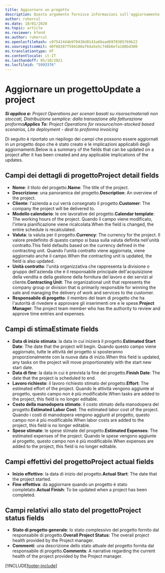 ```yaml
---
title: Aggiornare un progetto
description: Questo argomento fornisce informazioni sull'aggiornamento di progetti in Project Operations.
author: ruhercul
ms.date: 10/01/2020
ms.topic: article
ms.reviewer: kfend
ms.author: ruhercul
ms.openlocfilehash: c07542444b970430d8143a60aad6970305769b22
ms.sourcegitcommit: 40f68387f594180af64a5e5c748b6efa188bd300
ms.translationtype: HT
ms.contentlocale: it-IT
ms.lasthandoff: 05/10/2021
ms.locfileid: "5993376"
---
```

# <a name="update-a-project"></a><span data-ttu-id="6d951-103">Aggiornare un progetto</span><span class="sxs-lookup"><span data-stu-id="6d951-103">Update a project</span></span>

<span data-ttu-id="6d951-104">_**Si applica a:** Project Operations per scenari basati su risorse/materiali non stoccati, Distribuzione semplice: dalla transazione alla fatturazione proforma_</span><span class="sxs-lookup"><span data-stu-id="6d951-104">_**Applies To:** Project Operations for resource/non-stocked based scenarios, Lite deployment - deal to proforma invoicing_</span></span>

<span data-ttu-id="6d951-105">Di seguito è riportato un riepilogo dei campi che possono essere aggiornati in un progetto dopo che è stato creato e le implicazioni applicabili degli aggiornamenti.</span><span class="sxs-lookup"><span data-stu-id="6d951-105">Below is a summary of the fields that can be updated on a project after it has been created and any applicable implications of the updates.</span></span>

## <a name="project-detail-fields"></a><span data-ttu-id="6d951-106">Campi dei dettagli di progetto</span><span class="sxs-lookup"><span data-stu-id="6d951-106">Project detail fields</span></span>

- <span data-ttu-id="6d951-107">**Nome**: il titolo del progetto.</span><span class="sxs-lookup"><span data-stu-id="6d951-107">**Name**: The title of the project.</span></span>
- <span data-ttu-id="6d951-108">**Descrizione**: una panoramica del progetto.</span><span class="sxs-lookup"><span data-stu-id="6d951-108">**Description**: An overview of the project.</span></span>
- <span data-ttu-id="6d951-109">**Cliente**: l'azienda a cui verrà consegnato il progetto.</span><span class="sxs-lookup"><span data-stu-id="6d951-109">**Customer**: The company the project will be delivered to.</span></span>
- <span data-ttu-id="6d951-110">**Modello calendario**: le ore lavorative del progetto.</span><span class="sxs-lookup"><span data-stu-id="6d951-110">**Calendar template**: The working hours of the project.</span></span> <span data-ttu-id="6d951-111">Quando il campo viene modificato, l'intera pianificazione viene ricalcolata.</span><span class="sxs-lookup"><span data-stu-id="6d951-111">When the field is changed, the entire schedule is recalculated.</span></span>
- <span data-ttu-id="6d951-112">**Valuta**: la valuta per il progetto.</span><span class="sxs-lookup"><span data-stu-id="6d951-112">**Currency**: The currency for the project.</span></span> <span data-ttu-id="6d951-113">Il valore predefinito di questo campo si basa sulla valuta definita nell'unità contratto.</span><span class="sxs-lookup"><span data-stu-id="6d951-113">This field defaults based on the currency defined in the contracting unit.</span></span> <span data-ttu-id="6d951-114">Quando l'unità contratto viene aggiornata, viene aggiornato anche il campo.</span><span class="sxs-lookup"><span data-stu-id="6d951-114">When the contracting unit is updated, the field is also updated.</span></span>
- <span data-ttu-id="6d951-115">**Unità contratto**: l'unità organizzativa che rappresenta la divisione o gruppo dell'azienda che è il responsabile principale dell'acquisizione della vendita e della gestione della fornitura del lavoro e dei servizi al cliente.</span><span class="sxs-lookup"><span data-stu-id="6d951-115">**Contracting Unit**: The organizational unit that represents the company group or division that is primarily responsible for winning the sale and managing the delivery of work and services to the customer.</span></span> 
- <span data-ttu-id="6d951-116">**Responsabile di progetto**: il membro del team di progetto che ha l'autorità di rivedere e approvare gli inserimenti ore e le spese.</span><span class="sxs-lookup"><span data-stu-id="6d951-116">**Project Manager**: The project team member who has the authority to review and approve time entries and expenses.</span></span>

## <a name="estimate-fields"></a><span data-ttu-id="6d951-117">Campi di stima</span><span class="sxs-lookup"><span data-stu-id="6d951-117">Estimate fields</span></span>

- <span data-ttu-id="6d951-118">**Data di inizio stimata**: la data in cui inizierà il progetto.</span><span class="sxs-lookup"><span data-stu-id="6d951-118">**Estimated Start Date**: The date that the project will begin.</span></span> <span data-ttu-id="6d951-119">Quando questo campo viene aggiornato, tutte le attività del progetto si sposteranno proporzionalmente con la nuova data di inizio.</span><span class="sxs-lookup"><span data-stu-id="6d951-119">When this field is updated, any tasks on the project will move proportionately with the start new start date.</span></span>
- <span data-ttu-id="6d951-120">**Data di fine**: la data in cui è prevista la fine del progetto.</span><span class="sxs-lookup"><span data-stu-id="6d951-120">**Finish Date**: The date that the project is scheduled to end.</span></span>
- <span data-ttu-id="6d951-121">**Lavoro richiesto**: il lavoro richiesto stimato del progetto.</span><span class="sxs-lookup"><span data-stu-id="6d951-121">**Effort**: The estimated effort of the project.</span></span> <span data-ttu-id="6d951-122">Quando le attività vengono aggiunte al progetto, questo campo non è più modificabile.</span><span class="sxs-lookup"><span data-stu-id="6d951-122">When tasks are added to the project, this field is no longer editable.</span></span>
- <span data-ttu-id="6d951-123">**Costo della manodopera stimato**: il costo stimato della manodopera del progetto.</span><span class="sxs-lookup"><span data-stu-id="6d951-123">**Estimated Labor Cost**: The estimated labor cost of the project.</span></span> <span data-ttu-id="6d951-124">Quando i costi di manodopera vengono aggiunti al progetto, questo campo non è più modificabile.</span><span class="sxs-lookup"><span data-stu-id="6d951-124">When labor costs are added to the project, this field is no longer editable.</span></span>
- <span data-ttu-id="6d951-125">**Spese stimate**: le spese stimate del progetto.</span><span class="sxs-lookup"><span data-stu-id="6d951-125">**Estimated Expenses**: The estimated expenses of the project.</span></span> <span data-ttu-id="6d951-126">Quando le spese vengono aggiunte al progetto, questo campo non è più modificabile.</span><span class="sxs-lookup"><span data-stu-id="6d951-126">When expenses are added to the project, this field is no longer editable.</span></span>

## <a name="project-actual-fields"></a><span data-ttu-id="6d951-127">Campi effettivi del progetto</span><span class="sxs-lookup"><span data-stu-id="6d951-127">Project actual fields</span></span>
- <span data-ttu-id="6d951-128">**Inizio effettivo**: la data di inizio del progetto.</span><span class="sxs-lookup"><span data-stu-id="6d951-128">**Actual Start**: The date that the project started.</span></span>
- <span data-ttu-id="6d951-129">**Fine effettiva**: da aggiornare quando un progetto è stato completato.</span><span class="sxs-lookup"><span data-stu-id="6d951-129">**Actual Finish**: To be updated when a project has been completed.</span></span>

## <a name="project-status-fields"></a><span data-ttu-id="6d951-130">Campi relativi allo stato del progetto</span><span class="sxs-lookup"><span data-stu-id="6d951-130">Project status fields</span></span>

- <span data-ttu-id="6d951-131">**Stato di progetto generale**: lo stato complessivo del progetto fornito dal responsabile di progetto.</span><span class="sxs-lookup"><span data-stu-id="6d951-131">**Overall Project Status**: The overall project health provided by the Project manager.</span></span>
- <span data-ttu-id="6d951-132">**Commenti**: una descrizione dello stato attuale del progetto fornita dal responsabile di progetto.</span><span class="sxs-lookup"><span data-stu-id="6d951-132">**Comments**: A narrative regarding the current health of the project provided by the Project manager.</span></span>



[!INCLUDE[footer-include](../includes/footer-banner.md)]
